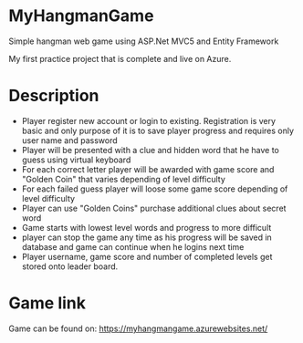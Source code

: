 # MyHangmanGame
Simple hangman web game using ASP.Net MVC5 and Entity Framework

My first practice project that is complete and live on Azure.

# Description
- Player register new account or login to existing. Registration is very basic and only purpose of it is to save player progress and requires only user name and password
- Player will be presented with a clue and hidden word that he have to guess using virtual keyboard
- For each correct letter player will be awarded with game score and "Golden Coin" that varies depending of level difficulty
- For each failed guess player will loose some game score depending of level difficulty
- Player can use "Golden Coins" purchase additional clues about secret word
- Game starts with lowest level words and progress to more difficult
- player can stop the game any time as his progress will be saved in database and game can continue when he logins next time
- Player username, game score and number of completed levels get stored onto leader board.

# Game link
Game can be found on:
https://myhangmangame.azurewebsites.net/
